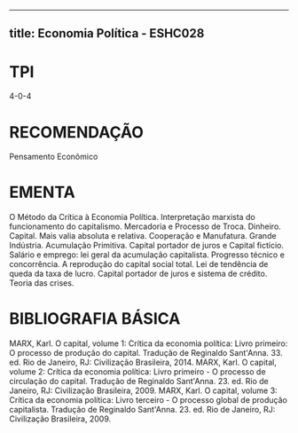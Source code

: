 
---
title: Economia Política - ESHC028 
---

# TPI

4-0-4

# RECOMENDAÇÃO

Pensamento Econômico

# EMENTA

O Método da Crítica à Economia Política. Interpretação marxista do funcionamento do capitalismo. Mercadoria e Processo de Troca. Dinheiro. Capital. Mais valia absoluta e relativa. Cooperação e Manufatura. Grande Indústria. Acumulação Primitiva. Capital portador de juros e Capital fictício. Salário e emprego: lei geral da acumulação capitalista. Progresso técnico e concorrência. A reprodução do capital social total. Lei de tendência de queda da taxa de lucro. Capital portador de juros e sistema de crédito. Teoria das crises.

# BIBLIOGRAFIA BÁSICA

MARX, Karl. O capital, volume 1: Crítica da economia política: Livro primeiro: O processo de produção do capital. Tradução de Reginaldo Sant'Anna. 33. ed. Rio de Janeiro, RJ: Civilização Brasileira, 2014. 
MARX, Karl. O capital, volume 2: Crítica da economia política: Livro primeiro - O processo de circulação do capital. Tradução de Reginaldo Sant'Anna. 23. ed. Rio de Janeiro, RJ: Civilização Brasileira, 2009. 
MARX, Karl. O capital, volume 3: Crítica da economia política: Livro terceiro - O processo global de produção capitalista. Tradução de Reginaldo Sant'Anna. 23. ed. Rio de Janeiro, RJ: Civilização Brasileira, 2009.
        